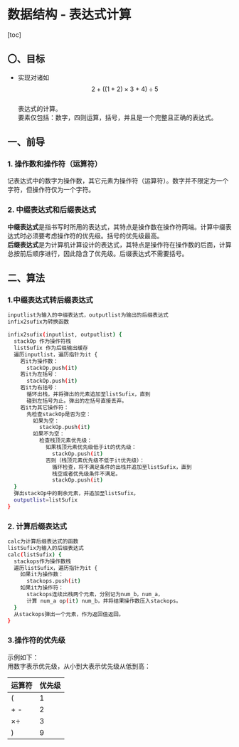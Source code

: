 # 数据结构 - 表达式计算

[toc]

## 〇、目标

- 实现对诸如  
$$2+((1+2)\times3+4)\div5$$  
  表达式的计算。  
  要素仅包括：数字，四则运算，括号，并且是一个完整且正确的表达式。  

## 一、前导

### 1. 操作数和操作符（运算符）

记表达式中的数字为操作数，其它元素为操作符（运算符）。数字并不限定为一个字符，但操作符仅为一个字符。

### 2. 中缀表达式和后缀表达式

**中缀表达式**是指书写时所用的表达式，其特点是操作数在操作符两端。计算中缀表达式时必须要考虑操作符的优先级。括号的优先级最高。  
**后缀表达式**是为计算机计算设计的表达式，其特点是操作符在操作数的后面，计算总按前后顺序进行，因此隐含了优先级。后缀表达式不需要括号。  

## 二、算法

### 1.中缀表达式转后缀表达式

```bash
inputlist为输入的中缀表达式，outputlist为输出的后缀表达式
infix2sufix为转换函数

infix2sufix(inputlist, outputlist) {
  stackOp 作为操作符栈
  listSufix 作为后缀输出缓存
  遍历inputlist，遍历指针为it {
    若it为操作数：
      stackOp.push(it)
    若it为左括号：
      stackOp.push(it)
    若it为右括号：
      循环出栈，并将弹出的元素追加至listSufix，直到
      碰到左括号为止。弹出的左括号直接丢弃。
    若it为其它操作符：
      先检查stackOp是否为空：
        如果为空：
          stackOp.push(it)
        如果不为空：
          检查栈顶元素优先级：
            如果栈顶元素优先级低于it的优先级：
              stackOp.push(it)
            否则（栈顶元素优先级不低于it优先级）：
              循环检查，将不满足条件的出栈并追加至listSufix，直到
              栈空或者优先级条件不满足。
              stackOp.push(it)
  }
  弹出stackOp中的剩余元素，并追加至listSufix。
  outputlist=listSufix
}
```

### 2. 计算后缀表达式

```bash
calc为计算后缀表达式的函数
listSufix为输入的后缀表达式
calc(listSufix) {
  stackops作为操作数栈
  遍历listSufix，遍历指针为it {
    如果it为操作数：
      stackops.push(it)
    如果it为操作符：
      stackops连续出栈两个元素，分别记为num_b，num_a，
      计算 num_a op(it) num_b，并将结果操作数压入stackops。
  }
  从stackops弹出一个元素，作为返回值返回。
}
```

### 3.操作符的优先级

示例如下：  
用数字表示优先级，从小到大表示优先级从低到高：

运算符 | 优先级
:-- | :--
( | 1
+ - | 2
$\times \div$ | 3
) | 9

